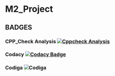 # M2_Project
## BADGES


### CPP_Check Analysis [![Cppcheck Analysis](https://github.com/sridharankv/M2_Project/actions/workflows/cpp_check_analysis.yml/badge.svg)](https://github.com/sridharankv/M2_Project/actions/workflows/cpp_check_analysis.yml)
### Codacy [![Codacy Badge](https://app.codacy.com/project/badge/Grade/3af8c190618e4aa09646b6c24818721f)](https://www.codacy.com/gh/sridharankv/M1_Phone_Book/dashboard?utm_source=github.com&amp;utm_medium=referral&amp;utm_content=sridharankv/M1_Phone_Book&amp;utm_campaign=Badge_Grade)
### Codiga ![Codiga](https://api.codiga.io/project/33043/status/svg)

